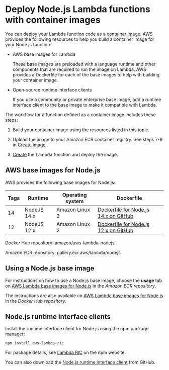 # Deploy Node\.js Lambda functions with container images<a name="nodejs-image"></a>

You can deploy your Lambda function code as a [container image](images-create.md)\. AWS provides the following resources to help you build a container image for your Node\.js function:
+ AWS base images for Lambda

  These base images are preloaded with a language runtime and other components that are required to run the image on Lambda\. AWS provides a Dockerfile for each of the base images to help with building your container image\.
+ Open\-source runtime interface clients

  If you use a community or private enterprise base image, add a runtime interface client to the base image to make it compatible with Lambda\.

The workflow for a function defined as a container image includes these steps:

1. Build your container image using the resources listed in this topic\.

1. Upload the image to your Amazon ECR container registry\. See steps 7\-9 in [Create image](images-create.md#images-create-from-base)\.

1. [Create](configuration-images.md) the Lambda function and deploy the image\.

## AWS base images for Node\.js<a name="nodejs-image-base"></a>

AWS provides the following base images for Node\.js:


| Tags | Runtime | Operating system | Dockerfile | 
| --- | --- | --- | --- | 
| 14 | NodeJS 14\.x | Amazon Linux 2 | [Dockerfile for Node\.js 14\.x on GitHub](https://github.com/aws/aws-lambda-base-images/blob/nodejs14.x/Dockerfile.nodejs14.x) | 
| 12 | NodeJS 12\.x | Amazon Linux 2 | [Dockerfile for Node\.js 12\.x on GitHub](https://github.com/aws/aws-lambda-base-images/blob/nodejs12.x/Dockerfile.nodejs12.x) | 

Docker Hub repository: amazon/aws\-lambda\-nodejs

Amazon ECR repository: gallery\.ecr\.aws/lambda/nodejs

## Using a Node\.js base image<a name="nodejs-image-instructions"></a>

For instructions on how to use a Node\.js base image, choose the **usage** tab on [AWS Lambda base images for Node\.js](https://gallery.ecr.aws/lambda/nodejs) in the *Amazon ECR repository*\. 

The instructions are also available on [AWS Lambda base images for Node\.js](https://hub.docker.com/r/amazon/aws-lambda-nodejs) in the *Docker Hub repository*\.

## Node\.js runtime interface clients<a name="nodejs-image-clients"></a>

Install the runtime interface client for Node\.js using the npm package manager:

```
npm install aws-lambda-ric
```

For package details, see [Lambda RIC](http://npmjs.com/package/aws-lambda-ric) on the npm website\.

You can also download the [Node\.js runtime interface client](https://github.com/aws/aws-lambda-nodejs-runtime-interface-client) from GitHub\.
